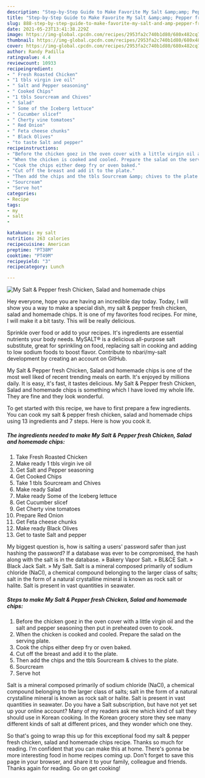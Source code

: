 ```yaml
---
description: "Step-by-Step Guide to Make Favorite My Salt &amp;amp; Pepper fresh Chicken, Salad and homemade chips"
title: "Step-by-Step Guide to Make Favorite My Salt &amp;amp; Pepper fresh Chicken, Salad and homemade chips"
slug: 888-step-by-step-guide-to-make-favorite-my-salt-and-amp-pepper-fresh-chicken-salad-and-homemade-chips
date: 2021-05-23T13:41:38.229Z
image: https://img-global.cpcdn.com/recipes/2953fa2c740b1d80/680x482cq70/my-salt-pepper-fresh-chicken-salad-and-homemade-chips-recipe-main-photo.jpg
thumbnail: https://img-global.cpcdn.com/recipes/2953fa2c740b1d80/680x482cq70/my-salt-pepper-fresh-chicken-salad-and-homemade-chips-recipe-main-photo.jpg
cover: https://img-global.cpcdn.com/recipes/2953fa2c740b1d80/680x482cq70/my-salt-pepper-fresh-chicken-salad-and-homemade-chips-recipe-main-photo.jpg
author: Randy Padilla
ratingvalue: 4.4
reviewcount: 10933
recipeingredient:
- " Fresh Roasted Chicken"
- "1 tbls virgin ive oil"
- " Salt and Pepper seasoning"
- " Cooked Chips"
- "1 tbls Sourcream and Chives"
- " Salad"
- " Some of the Iceberg lettuce"
- " Cucumber slicef"
- " Cherty vine tomatoes"
- " Red Onion"
- " Feta cheese chunks"
- " Black Olives"
- "to taste Salt and pepper"
recipeinstructions:
- "Before the chicken goez in the oven cover with a little virgin oil and the salt and pepper seasoning then put in preheated oven to cook."
- "When the chicken is cooked and cooled. Prepare the salad on the serving plate."
- "Cook the chips either deep fry or oven baked."
- "Cut off the breast and add it to the plate."
- "Then add the chips and the tbls Sourcream &amp; chives to the plate."
- "Sourcream"
- "Serve hot"
categories:
- Recipe
tags:
- my
- salt
- 

katakunci: my salt  
nutrition: 263 calories
recipecuisine: American
preptime: "PT38M"
cooktime: "PT49M"
recipeyield: "3"
recipecategory: Lunch

---
```



![My Salt &amp; Pepper fresh Chicken, Salad and homemade chips](https://img-global.cpcdn.com/recipes/2953fa2c740b1d80/680x482cq70/my-salt-pepper-fresh-chicken-salad-and-homemade-chips-recipe-main-photo.jpg)

Hey everyone, hope you are having an incredible day today. Today, I will show you a way to make a special dish, my salt &amp; pepper fresh chicken, salad and homemade chips. It is one of my favorites food recipes. For mine, I will make it a bit tasty. This will be really delicious.

Sprinkle over food or add to your recipes. It&#39;s ingredients are essential nutrients your body needs. MySALT® is a delicious all-purpose salt substitute, great for sprinkling on food, replacing salt in cooking and adding to low sodium foods to boost flavor. Contribute to nbari/my-salt development by creating an account on GitHub.

My Salt &amp; Pepper fresh Chicken, Salad and homemade chips is one of the most well liked of recent trending meals on earth. It's enjoyed by millions daily. It is easy, it's fast, it tastes delicious. My Salt &amp; Pepper fresh Chicken, Salad and homemade chips is something which I have loved my whole life. They are fine and they look wonderful.


To get started with this recipe, we have to first prepare a few ingredients. You can cook my salt &amp; pepper fresh chicken, salad and homemade chips using 13 ingredients and 7 steps. Here is how you cook it.

<!--inarticleads1-->

##### The ingredients needed to make My Salt &amp; Pepper fresh Chicken, Salad and homemade chips:

1. Take  Fresh Roasted Chicken
1. Make ready 1 tbls virgin ive oil
1. Get  Salt and Pepper seasoning
1. Get  Cooked Chips
1. Take 1 tbls Sourcream and Chives
1. Make ready  Salad
1. Make ready  Some of the Iceberg lettuce
1. Get  Cucumber slicef
1. Get  Cherty vine tomatoes
1. Prepare  Red Onion
1. Get  Feta cheese chunks
1. Make ready  Black Olives
1. Get to taste Salt and pepper


My biggest question is, how is salting a users&#39; password safer than just hashing the password? If a database was ever to be compromised, the hash along with the salt is in the database. » Bakery Vapor Salt. » BL&amp;CE Salt. » Black Jack Salt. » My Salt. Salt is a mineral composed primarily of sodium chloride (NaCl), a chemical compound belonging to the larger class of salts; salt in the form of a natural crystalline mineral is known as rock salt or halite. Salt is present in vast quantities in seawater. 

<!--inarticleads2-->

##### Steps to make My Salt &amp; Pepper fresh Chicken, Salad and homemade chips:

1. Before the chicken goez in the oven cover with a little virgin oil and the salt and pepper seasoning then put in preheated oven to cook.
1. When the chicken is cooked and cooled. Prepare the salad on the serving plate.
1. Cook the chips either deep fry or oven baked.
1. Cut off the breast and add it to the plate.
1. Then add the chips and the tbls Sourcream &amp; chives to the plate.
1. Sourcream
1. Serve hot


Salt is a mineral composed primarily of sodium chloride (NaCl), a chemical compound belonging to the larger class of salts; salt in the form of a natural crystalline mineral is known as rock salt or halite. Salt is present in vast quantities in seawater. Do you have a Salt subscription, but have not yet set up your online account? Many of my readers ask me which kind of salt they should use in Korean cooking. In the Korean grocery store they see many different kinds of salt at different prices, and they wonder which one they. 

So that's going to wrap this up for this exceptional food my salt &amp; pepper fresh chicken, salad and homemade chips recipe. Thanks so much for reading. I'm confident that you can make this at home. There's gonna be more interesting food in home recipes coming up. Don't forget to save this page in your browser, and share it to your family, colleague and friends. Thanks again for reading. Go on get cooking!
